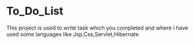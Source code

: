 # To_Do_List
This project is used to write task which you completed and where i have used some languages like Jsp,Css,Servlet,Hibernate
